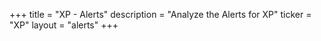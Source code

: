 +++
title = "XP - Alerts"
description = "Analyze the Alerts for XP"
ticker = "XP"
layout = "alerts"
+++

